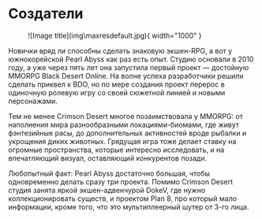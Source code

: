 # Создатели  

<figure markdown="span">
  ![Image title](img\maxresdefault.jpg){ width="1000" }
</figure>

Новички вряд ли способны сделать знаковую экшен-RPG, а вот у южнокорейской Pearl Abyss как раз есть опыт. Студию основали в 2010 году, а уже через пять лет она запустила первый проект — достойную MMORPG Black Desert Online. На волне успеха разработчики решили сделать приквел к BDO, но по мере создания проект перерос в одиночную ролевую игру со своей сюжетной линией и новыми персонажами.

Тем не менее Crimson Desert многое позаимствовала у MMORPG: от наполнения мира разнообразными локациями-биомами, где живут фэнтезийные расы, до дополнительных активностей вроде рыбалки и укрощения диких животных. Грядущая игра тоже делает ставку на огромные пространства, которые интересно исследовать, и на впечатляющий визуал, оставляющий конкурентов позади.

Любопытный факт: Pearl Abyss достаточно большая, чтобы одновременно делать сразу три проекта. Помимо Crimson Desert студия занята яркой экшен-адвенчурой DokeV, где нужно коллекционировать существ, и проектом Plan 8, про который мало информации, кроме того, что это мультиплеерный шутер от 3-го лица.